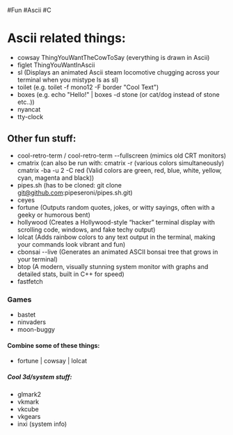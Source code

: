 #Fun
#Ascii
#C

# Ascii related things:
- cowsay ThingYouWantTheCowToSay (everything is drawn in Ascii)
- figlet ThingYouWantInAscii
- sl (Displays an animated Ascii steam locomotive chugging across your terminal when you mistype ls as sl)
- toilet (e.g. toilet -f mono12 -F border "Cool Text")
- boxes (e.g. echo "Hello!" | boxes -d stone (or cat/dog instead of stone etc..))
- nyancat
- tty-clock

## Other fun stuff:
- cool-retro-term / cool-retro-term --fullscreen (mimics old CRT monitors)
- cmatrix (can also be run with: cmatrix -r (various colors simultaneously) cmatrix -ba -u 2 -C red (Valid colors are green, red, blue, white, yellow, cyan, magenta and black))
- pipes.sh (has to be cloned: git clone git@github.com:pipeseroni/pipes.sh.git)
- ceyes
- fortune (Outputs random quotes, jokes, or witty sayings, often with a geeky or humorous bent)
- hollywood (Creates a Hollywood-style “hacker” terminal display with scrolling code, windows, and fake techy output)
- lolcat (Adds rainbow colors to any text output in the terminal, making your commands look vibrant and fun)
- cbonsai --live (Generates an animated ASCII bonsai tree that grows in your terminal)
- btop (A modern, visually stunning system monitor with graphs and detailed stats, built in C++ for speed)
- fastfetch

### Games
- bastet
- ninvaders
- moon-buggy

#### Combine some of these things:
- fortune | cowsay | lolcat

##### Cool 3d/system stuff:
- glmark2
- vkmark
- vkcube
- vkgears
- inxi (system info)
